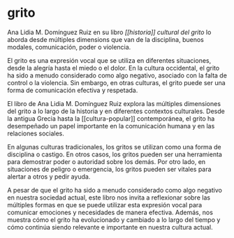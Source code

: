 # grito
Ana Lidia M. Domínguez Ruiz en su libro *[[historia]] cultural del grito* lo aborda desde múltiples dimensions que van de la disciplina, buenos modales, comunicación, poder o violencia.

<!-- 👇🏽 generado por GPT usando el párrafo de arriba -->

El grito es una expresión vocal que se utiliza en diferentes situaciones, desde la alegría hasta el miedo o el dolor. En la cultura occidental, el grito ha sido a menudo considerado como algo negativo, asociado con la falta de control o la violencia. Sin embargo, en otras culturas, el grito puede ser una forma de comunicación efectiva y respetada.

El libro de Ana Lidia M. Domínguez Ruiz explora las múltiples dimensiones del grito a lo largo de la historia y en diferentes contextos culturales. Desde la antigua Grecia hasta la [[cultura-popular]] contemporánea, el grito ha desempeñado un papel importante en la comunicación humana y en las relaciones sociales.

En algunas culturas tradicionales, los gritos se utilizan como una forma de disciplina o castigo. En otros casos, los gritos pueden ser una herramienta para demostrar poder o autoridad sobre los demás. Por otro lado, en situaciones de peligro o emergencia, los gritos pueden ser vitales para alertar a otros y pedir ayuda.

A pesar de que el grito ha sido a menudo considerado como algo negativo en nuestra sociedad actual, este libro nos invita a reflexionar sobre las múltiples formas en que se puede utilizar esta expresión vocal para comunicar emociones y necesidades de manera efectiva. Además, nos muestra cómo el grito ha evolucionado y cambiado a lo largo del tiempo y cómo continúa siendo relevante e importante en nuestra cultura actual.
